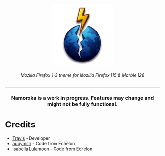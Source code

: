 <p align="center">
    <img src="images/logo.png" alt="Namoroka logo">
    <h6 align="center"><i>Mozilla Firefox 1-3 theme for Mozilla Firefox 115 & Marble 128</i></h6>
</p>

___

<h3 align="center">
<b>Namoroka is a work in progress. Features may change and might not be fully functional.</b>
</h3>

# Credits
* [Travis](https://github.com/travy-patty/) - Developer
* [aubymori](https://github.com/aubymori) - Code from Echelon
* [Isabella Lulamoon](https://github.com/kawapure/) - Code from Echelon